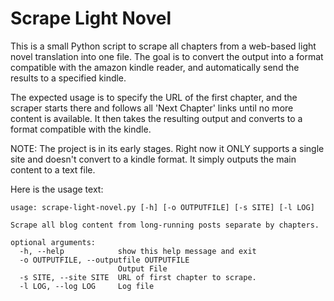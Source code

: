 # Scrape Light Novel
This is a small Python script to scrape all chapters from a web-based light novel translation into one file. The goal is to convert the output into a format compatible with the amazon kindle reader, and automatically send the results to a specified kindle.

The expected usage is to specify the URL of the first chapter, and the scraper starts there and follows all 'Next Chapter' links until no more content is available. It then takes the resulting output and converts to a format compatible with the kindle.

NOTE: The project is in its early stages. Right now it ONLY supports a single site and doesn't convert to a kindle format. It simply outputs the main content to a text file.

Here is the usage text:

```
usage: scrape-light-novel.py [-h] [-o OUTPUTFILE] [-s SITE] [-l LOG]

Scrape all blog content from long-running posts separate by chapters.

optional arguments:
  -h, --help            show this help message and exit
  -o OUTPUTFILE, --outputfile OUTPUTFILE
                        Output File
  -s SITE, --site SITE  URL of first chapter to scrape.
  -l LOG, --log LOG     Log file
```
